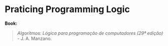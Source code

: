 # Praticing Programming Logic

**Book:**

  > *Algoritmos: Lógica para programação de computadores (29ª edição)* - J. A. Manzano.
